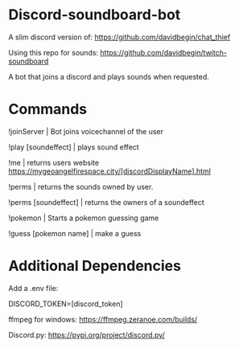 # Discord-soundboard-bot

A slim discord version of: https://github.com/davidbegin/chat_thief  

Using this repo for sounds: https://github.com/davidbegin/twitch-soundboard

A bot that joins a discord and plays sounds when requested.

# Commands

!joinServer         | Bot joins voicechannel of the user 

!play [soundeffect] | plays sound effect

!me                 | returns users website https://mygeoangelfirespace.city/[discordDisplayName].html

!perms              | returns the sounds owned by user.

!perms [soundeffect] | returns the owners of a soundeffect

!pokemon            | Starts a pokemon guessing game

!guess [pokemon name] | make a guess

 
# Additional Dependencies

Add a .env file:

DISCORD_TOKEN=[discord_token]


ffmpeg for windows: https://ffmpeg.zeranoe.com/builds/

Discord.py: https://pypi.org/project/discord.py/

